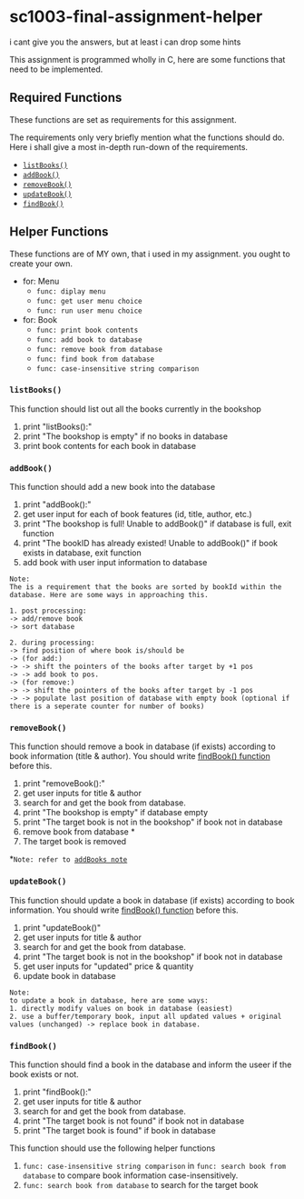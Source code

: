 # sc1003-final-assignment-helper
i cant give you the answers, but at least i can drop some hints

This assignment is programmed wholly in C, here are some functions that need to be implemented.

## Required Functions
These functions are set as requirements for this assignment.

The requirements only very briefly mention what the functions should do. Here i shall give a most in-depth run-down of the requirements.

- [`listBooks()`](#listBooks)
- [`addBook()`](#addBook)
- [`removeBook()`](#removeBook)
- [`updateBook()`](#updateBook)
- [`findBook()`](#findBook)

## Helper Functions 
These functions are of MY own, that i used in my assignment. you ought to create your own.

- for: Menu 
    - `func: diplay menu`
    - `func: get user menu choice`
    - `func: run user menu choice`
- for: Book
    - `func: print book contents`
    - `func: add book to database`
    - `func: remove book from database`
    - `func: find book from database`
    - `func: case-insensitive string comparison`


### `listBooks()`
This function should list out all the books currently in the bookshop

1. print "listBooks():"
2. print "The bookshop is empty" if no books in database
3. print book contents for each book in database

### `addBook()`
This function should add a new book into the database

1. print "addBook():"
2. get user input for each of book features (id, title, author, etc.)
3. print "The bookshop is full! Unable to addBook()" if database is full, exit function
4. print "The bookID has already existed! Unable to addBook()" if book exists in database, exit function
5. add book with user input information to database


```
Note:
The is a requirement that the books are sorted by bookId within the database. Here are some ways in approaching this.

1. post processing:
-> add/remove book 
-> sort database

2. during processing:
-> find position of where book is/should be 
-> (for add:) 
-> -> shift the pointers of the books after target by +1 pos
-> -> add book to pos.
-> (for remove:) 
-> -> shift the pointers of the books after target by -1 pos
-> -> populate last position of database with empty book (optional if there is a seperate counter for number of books)
```

### `removeBook()`
This function should remove a book in database (if exists) according to book information (title & author). You should write [findBook() function](#findbook) before this.

1. print "removeBook():"
2. get user inputs for title & author
3. search for and get the book from database.
4. print "The bookshop is empty" if database empty
5. print "The target book is not in the bookshop" if book not in database
6. remove book from database *
7. The target book is removed

\*`Note: refer to `[`addBooks note`](#addbook)


### `updateBook()`
This function should update a book in database (if exists) according to book information. You should write [findBook() function](#findbook) before this.

1. print "updateBook()"
2. get user inputs for title & author
3. search for and get the book from database.
4. print "The target book is not in the bookshop" if book not in database
5. get user inputs for "updated" price & quantity
6. update book in database

```
Note:
to update a book in database, here are some ways:
1. directly modify values on book in database (easiest)
2. use a buffer/temporary book, input all updated values + original values (unchanged) -> replace book in database. 
```

### `findBook()`
This function should find a book in the database and inform the useer if the book exists or not. 

1. print "findBook():"
2. get user inputs for title & author
3. search for and get the book from database.
4. print "The target book is not found" if book not in database
5. print "The target book is found" if book in database

This function should use the following helper functions 
1. `func: case-insensitive string comparison` in `func: search book from database` to compare book information case-insensitively.
2. `func: search book from database` to search for the target book
